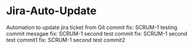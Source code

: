 # Jira-Auto-Update
Automation to update jira ticket from Git commit
fix: SCRUM-1 testing commit messgae
fix: SCRUM-1 second test commit
fix: SCRUM-1 second test commit1
fix: SCRUM-1 second test commit2
